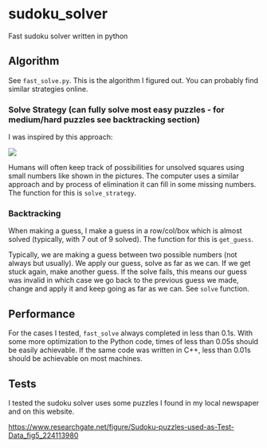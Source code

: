 # sudoku_solver

Fast sudoku solver written in python

## Algorithm

See ``fast_solve.py``. This is the algorithm I figured out. You can probably find similar strategies online.

### Solve Strategy (can fully solve most easy puzzles - for medium/hard puzzles see backtracking section)

I was inspired by this approach:

![](https://www.logicgamesonline.com/sudoku/images/sudoku.1.png)

Humans will often keep track of possibilities for unsolved squares using small numbers like shown in the pictures. The computer uses a similar approach and by process of elimination it can fill in some missing numbers. The function for this is ``solve_strategy``.

### Backtracking

When making a guess, I make a guess in a row/col/box which is almost solved (typically, with 7 out of 9 solved). The function for this is ``get_guess``. 

Typically, we are making a guess between two possible numbers (not always but usually). We apply our guess, solve as far as we can. If we get stuck again, make another guess. If the solve fails, this means our guess was invalid in which case we go back to the previous guess we made, change and apply it and keep going as far as we can. See ``solve`` function.

## Performance

For the cases I tested, ``fast_solve`` always completed in less than 0.1s. With some more optimization to the Python code, times of less than 0.05s should be easily achievable. If the same code was written in C++, less than 0.01s should be achievable on most machines.

## Tests

I tested the sudoku solver uses some puzzles I found in my local newspaper and on this website.

https://www.researchgate.net/figure/Sudoku-puzzles-used-as-Test-Data_fig5_224113980
